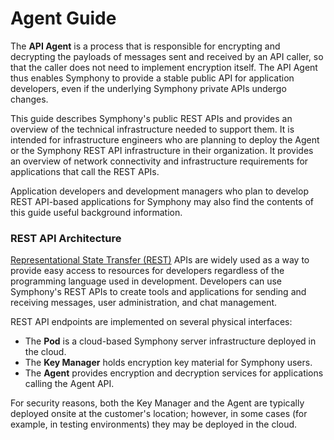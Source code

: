# Agent Guide

The **API Agent** is a process that is responsible for encrypting and decrypting the payloads of messages sent and received by an API caller, so that the caller does not need to implement encryption itself. The API Agent thus enables Symphony to provide a stable public API for application developers, even if the underlying Symphony private APIs undergo changes.

This guide describes Symphony's public REST APIs and provides an overview of the technical infrastructure needed to support them. It is intended for infrastructure engineers who are planning to deploy the Agent or the Symphony REST API infrastructure in their organization. It provides an overview of network connectivity and infrastructure requirements for applications that call the REST APIs.

Application developers and development managers who plan to develop REST API-based applications for Symphony may also find the contents of this guide useful background information.

### REST API Architecture

[Representational State Transfer \(REST\)](https://en.wikipedia.org/wiki/Representational_state_transfer) APIs are widely used as a way to provide easy access to resources for developers regardless of the programming language used in development. Developers can use Symphony's REST APIs to create tools and applications for sending and receiving messages, user administration, and chat management.

REST API endpoints are implemented on several physical interfaces:

* The **Pod** is a cloud-based Symphony server infrastructure deployed in the cloud.
* The **Key Manager** holds encryption key material for Symphony users.
* The **Agent** provides encryption and decryption services for applications calling the Agent API.

For security reasons, both the Key Manager and the Agent are typically deployed onsite at the customer's location; however, in some cases \(for example, in testing environments\) they may be deployed in the cloud.

